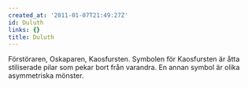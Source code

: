```yaml
---
created_at: '2011-01-07T21:49:27Z'
id: Duluth
links: {}
title: Duluth
---
```


Förstöraren, Oskaparen, Kaosfursten. Symbolen för Kaosfursten är åtta stiliserade pilar som pekar
bort från varandra. En annan symbol är olika asymmetriska mönster.